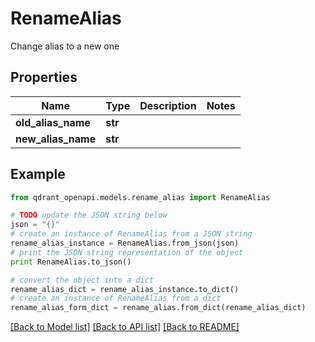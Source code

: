 # RenameAlias

Change alias to a new one

## Properties
Name | Type | Description | Notes
------------ | ------------- | ------------- | -------------
**old_alias_name** | **str** |  | 
**new_alias_name** | **str** |  | 

## Example

```python
from qdrant_openapi.models.rename_alias import RenameAlias

# TODO update the JSON string below
json = "{}"
# create an instance of RenameAlias from a JSON string
rename_alias_instance = RenameAlias.from_json(json)
# print the JSON string representation of the object
print RenameAlias.to_json()

# convert the object into a dict
rename_alias_dict = rename_alias_instance.to_dict()
# create an instance of RenameAlias from a dict
rename_alias_form_dict = rename_alias.from_dict(rename_alias_dict)
```
[[Back to Model list]](../README.md#documentation-for-models) [[Back to API list]](../README.md#documentation-for-api-endpoints) [[Back to README]](../README.md)


